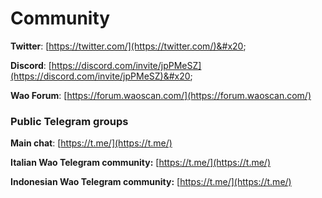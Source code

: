 # Community

**Twitter**: [https://twitter.com/](https://twitter.com/)&#x20;

**Discord**: [https://discord.com/invite/jpPMeSZ](https://discord.com/invite/jpPMeSZ)&#x20;

**Wao Forum**: [https://forum.waoscan.com/](https://forum.waoscan.com/)

### Public Telegram groups

**Main chat**: [https://t.me/](https://t.me/)

<!-- **Wao announcements group**: [https://t.me/FuseAnnouncements](https://t.me/FuseAnnouncements) -->

<!-- **Wao Cash group**: [https://t.me/fusecash](https://t.me/fusecash) -->

<!-- **TLChainSwap group**: [https://t.me/fuseswap](https://t.me/fuseswap) -->

<!-- **Wao NFTs**: [https://t.me/fuseNFTs](https://t.me/fuseNFTs)&#x20; -->

**Italian Wao Telegram community:** [https://t.me/](https://t.me/)

**Indonesian Wao Telegram community:** [https://t.me/](https://t.me/)

